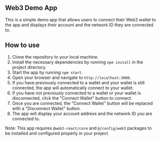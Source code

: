 ## Web3 Demo App

This is a simple demo app that allows users to connect their Web3 wallet to the app and displays their account and the network ID they are connected to.

## How to use

1. Clone the repository to your local machine.
2. Install the necessary dependencies by running `npm install` in the project directory.
3. Start the app by running `npm start`.
4. Open your browser and navigate to `http://localhost:3000`.
5. If you have previously connected to a wallet and your wallet is still connected, the app will automatically connect to your wallet.
6. If you have not previously connected to a wallet or your wallet is disconnected, click the "Connect Wallet" button to connect.
7. Once you are connected, the "Connect Wallet" button will be replaced with a "Disconnect Wallet" button.
8. The app will display your account address and the network ID you are connected to.

Note: This app requires `@web3-react/core` and `@/config/web3` packages to be installed and configured properly in your project.
